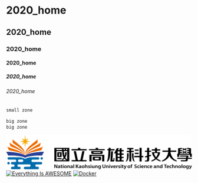 #  2020_home
## 2020_home
### 2020_home
#### 2020_home
##### 2020_home
###### 2020_home
`small zone`
```
big zone
big zone
```
![nkust](nkust.png "高科大")
[![Everything Is AWESOME](https://img.youtube.com/vi/StTqXEQ2l-Y/0.jpg)](https://www.youtube.com/watch?v=StTqXEQ2l-Y "Everything Is AWESOME")
[![Docker](https://img.youtube.com/vi/sSm2dRarhPo/0.jpg)](https://www.youtube.com/watch?v=sSm2dRarhPo "Docker")

